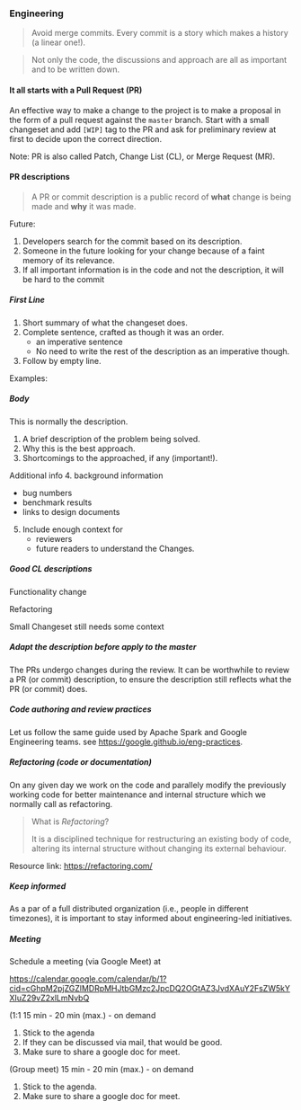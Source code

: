 ### Engineering

> Avoid merge commits. Every commit is a story which makes a history (a linear one!).

> Not only the code, the discussions and approach are all as important and to be written
> down.

#### It all starts with a Pull Request (PR)

An effective way to make a change to the project is to make a proposal in
the form of a pull request against the `master` branch. Start with a small changeset
and add `[WIP]` tag to the PR and ask for preliminary review at first to decide upon the
correct direction.

Note: PR is also called Patch, Change List (CL), or Merge Request (MR).

#### PR descriptions

> A PR or commit description is a public record of **what** change is being made and **why**
> it was made.

Future:
1. Developers search for the commit based on its description.
2. Someone in the future looking for your change because of a faint memory of its relevance.
3. If all important information is in the code and not the description, it will be hard to
the commit

##### First Line

1. Short summary of what the changeset does.
2. Complete sentence, crafted as though it was an order.
    - an imperative sentence
    - No need to write the rest of the description as an imperative though.
3. Follow by  empty line.

Examples:

##### Body

This is normally the description.

1. A brief description of the problem being solved.
2. Why this is the best approach.
3. Shortcomings to the approached, if any (important!).

Additional info
4. background information
   - bug numbers
   - benchmark results
   - links to design documents
5. Include enough context for
   - reviewers
   - future readers to understand the Changes.

##### Good CL descriptions

Functionality change

Refactoring

Small Changeset still needs some context

##### Adapt the description before apply to the master

The PRs undergo changes during the review. It can be worthwhile to
review a PR (or commit) description, to ensure the description still
reflects what the PR (or commit) does.

##### Code authoring and review practices

Let us follow the same guide used by Apache Spark and Google Engineering teams.
see https://google.github.io/eng-practices.

##### Refactoring (code or documentation)

On any given day we work on the code and parallely modify the previously working code
for better maintenance and internal structure which we normally call as refactoring.

> What is *Refactoring*?
>
> It is a disciplined technique for restructuring an existing body of code, altering its
> internal structure without changing its external behaviour.

Resource link: https://refactoring.com/

##### Keep informed

As a par of a full distributed organization (i.e., people in different timezones), it is
important to stay informed about engineering-led initiatives.


##### Meeting

Schedule a meeting (via Google Meet) at 

https://calendar.google.com/calendar/b/1?cid=cGhpM2pjZGZlMDRpMHJtbGMzc2JpcDQ2OGtAZ3JvdXAuY2FsZW5kYXIuZ29vZ2xlLmNvbQ

(1:1 15 min - 20 min (max.) - on demand

1. Stick to the agenda
2. If they can be discussed via mail, that would be good.
3. Make sure to share a google doc for meet.

(Group meet) 15 min - 20 min (max.) - on demand

1. Stick to the agenda.
2. Make sure to share a google doc for meet.

